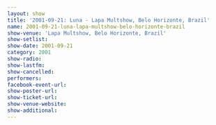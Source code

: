 ```yaml
---
layout: show
title: '2001-09-21: Luna - Lapa Multshow, Belo Horizonte, Brazil'
name: 2001-09-21-luna-lapa-multshow-belo-horizonte-brazil
show-venue: 'Lapa Multshow, Belo Horizonte, Brazil'
show-setlist: 
show-date: 2001-09-21
category: 2001
show-radio: 
show-lastfm: 
show-cancelled: 
performers: 
facebook-event-url: 
show-poster-url: 
show-ticket-url: 
show-venue-website: 
show-additional: 
---
```



